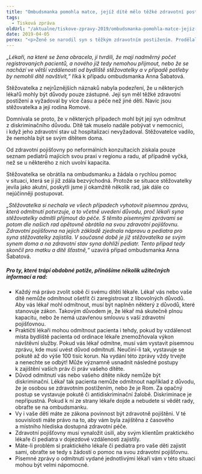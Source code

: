 ```yaml
---
title: "Ombudsmanka pomohla matce, jejíž dítě mělo těžké zdravotní postižení"
tags:
  - Tisková zpráva
oldUrl: "/aktualne/tiskove-zpravy-2019/ombudsmanka-pomohla-matce-jejiz-dite-melo-tezke-zdravotni-postizeni"
date: 2019-04-05
perex: "<p>Ženě se narodil syn s těžkým zdravotním postižením. Prodělal několik náročných operací a po dobu následujících měsíců musel zůstat v nemocnici. Postupně se však jeho stav zlepšil a stabilizoval natolik, že mohl být propuštěn do domácí péče. Tady však nastal problém. Aby mohl být propuštěn z nemocnice, musel být předán do péče pediatra. Žádný pediatr se ho však nechtěl ujmout. Matka se postupně obracela na dětské lékaře v blízkém i vzdáleném okolí, ale všichni jejího syna odmítali. Ten tak musel dále zůstávat sám v nemocnici a nemohl jít domů. Matka měla podezření, že se stala obětí diskriminace. Obrátila se na ombudsmanku, která jí dokázala pomoci. Dnes je se svým synem konečně doma. </p>"
---
```


<!-- imported from the old website -->

<p><i>„Lékaři, na které se žena obracela, jí tvrdili, že mají nadměrný počet registrovaných pacientů, a nového již tedy nemohou přijmout, nebo že se nachází ve větší vzdálenosti od bydliště stěžovatelky a v případě potřeby by nemohli dítě navštívit,“</i> říká k případu ombudsmanka Anna Šabatová. </p> <p>Stěžovatelka z nejrůznějších náznaků nabyla podezření, že u některých lékařů mohly být důvody pouze zástupné. Její syn měl těžké zdravotní postižení a vyžadoval by více času a péče než jiné děti. Navíc jsou stěžovatelka a její rodina Romové. </p> <p>Domnívala se proto, že v některých případech mohl být její syn odmítnut z diskriminačního důvodu. Dítě tak muselo nadále pobývat v nemocnici, i když jeho zdravotní stav už hospitalizaci nevyžadoval. Stěžovatelce vadilo, že nemohla být se svým dítětem doma.</p> <p>Od zdravotní pojišťovny po neformálních konzultacích získala pouze seznam pediatrů majících svou praxi v regionu a radu, ať případně vyčká, než se u některého z nich uvolní kapacita. </p> <p>Stěžovatelka se obrátila na ombudsmanku a žádala o rychlou pomoc v situaci, která se jí již zdála bezvýchodná. Protože se situace stěžovatelky jevila jako akutní, poskytli jsme jí okamžitě několik rad, jak dále co nejúčinněji postupovat. </p> <p><i>„Stěžovatelka si nechala ve všech případech vyhotovit písemnou zprávu, která odmítnutí potvrzuje, a to včetně uvedení důvodu, proč lékaři syna stěžovatelky odmítli přijmout do péče. S těmito písemnými zprávami se potom dle našich rad opětovně obrátila na svou zdravotní pojišťovnu. Zdravotní pojišťovna na jejich základě zjednala nápravu a pediatra pro syna stěžovatelky zajistila. V současné době je již stěžovatelka se svým synem doma a na zdravotní stav syna dohlíží pediatr. Tento případ tedy skončil pro matku a dítě šťastně,“</i> uzavírá případ ombudsmanka Anna Šabatová. </p> <h5>Pro ty, které trápí obdobné potíže, přinášíme několik užitečných informací a rad:</h5> <p></p><ul><li>Každý má právo zvolit sobě či svému dítěti lékaře. Lékař vás nebo vaše dítě nemůže odmítnout ošetřit či zaregistrovat z libovolných důvodů. Aby vás lékař mohl odmítnout, musí být naplněn některý z důvodů, které stanovuje zákon. Takovým důvodem je, že lékař má skutečně plnou kapacitu, nebo že nemá uzavřenou smlouvu s vaší zdravotní pojišťovnou. </li><li>Praktičtí lékaři mohou odmítnout pacienta i tehdy, pokud by vzdálenost místa bydliště pacienta od ordinace lékaře znemožňovala výkon návštěvní služby. Pokud vás lékař odmítne, musí vám vystavit písemnou zprávu, kde musí uvést důvod odmítnutí. Neučiní-li tak, vystavuje se pokutě až do výše 100 tisíc korun. Na vydání této zprávy vždy trvejte a nenechte se odbýt! Může významně usnadnit následné postupy k zajištění vašich práv či práv vašeho dítěte. </li><li>Důvod odmítnutí vás nebo vašeho dítěte nikdy nemůže být diskriminační. Lékař tak pacienta nemůže odmítnout například z důvodu, že je osobou se zdravotním postižením, nebo že je Rom. Za opačný postup se vystavuje pokutě či antidiskriminační žalobě. Diskriminace je nepřípustná. Pokud k ní ze strany lékaře dojde a nebudete si vědět rady, obraťte se na ombudsmanku.</li><li>Vy i vaše děti máte ze zákona povinnost být zdravotně pojištěni. V té souvislosti máte právo na to, aby vám byla zajištěna z časového a místního hlediska dostupná zdravotní péče. </li><li>Zdravotní pojišťovny musí vynaložit úsilí, aby svým klientům praktického lékaře či pediatra v dojezdové vzdálenosti zajistily. </li><li>Máte-li problém si praktického lékaře či pediatra pro vaše děti zajistit sami, obraťte se tedy s žádostí o pomoc na svou zdravotní pojišťovnu. </li><li>Písemné zprávy o odmítnutí vydané jednotlivými lékaři vám v této situaci mohou být velmi nápomocné. </li></ul><p></p>

